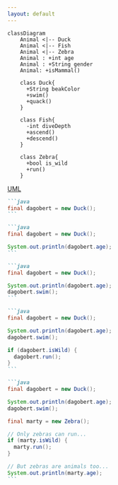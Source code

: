 ```yaml
---
layout: default
---
```


<ChallengeHeader index="7"/>

```mermaid
classDiagram
    Animal <|-- Duck
    Animal <|-- Fish
    Animal <|-- Zebra
    Animal : +int age
    Animal : +String gender
    Animal: +isMammal()

    class Duck{
      +String beakColor
      +swim()
      +quack()
    }

    class Fish{
      -int diveDepth
      +ascend()
      +descend()
    }

    class Zebra{
      +bool is_wild
      +run()
    }
```

<div class="flex gap-6 absolute top-content right">
  <div class="flex flex-col items-center gap-2 duration-500" v-click>
    <div class="i-devicon-unifiedmodelinglanguage text-6xl"/>
    <a href="https://www.uml.org/" target="_blank">
      UML
    </a>
  </div>
</div>

<div class="absolute right bottom-content" v-click>

````md magic-move {at:3}
```java
final dagobert = new Duck();
```

```java
final dagobert = new Duck();

System.out.println(dagobert.age);
```

```java
final dagobert = new Duck();

System.out.println(dagobert.age);
dagobert.swim();
```

```java
final dagobert = new Duck();

System.out.println(dagobert.age);
dagobert.swim();

if (dagobert.isWild) {
  dagobert.run();
}
```

```java
final dagobert = new Duck();

System.out.println(dagobert.age);
dagobert.swim();

final marty = new Zebra();

// Only zebras can run...
if (marty.isWild) {
  marty.run();
}

// But zebras are animals too...
System.out.println(marty.age);
```
````

</div>

<PageNumber/>
